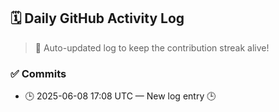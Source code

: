 ## 🗓️ Daily GitHub Activity Log

> 🤖 Auto-updated log to keep the contribution streak alive!

### ✅ Commits

- 🕒 2025-06-08 17:08 UTC — New log entry 🕒

